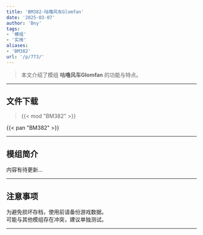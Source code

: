 ```yaml
---
title: 'BM382-咕噜风车Glomfan'
date: '2025-03-07'
author: 'Bny'
tags:
- '模组'
- '实用'
aliases:
- 'BM382'
url: '/p/773/'
---
```


> 本文介绍了模组 **咕噜风车Glomfan** 的功能与特点。

---

## 文件下载  

> {{< mod "BM382" >}}  

{{< pan "BM382" >}}  

---

## 模组简介

>  
内容有待更新...  

---

## 注意事项

>  
为避免损坏存档，使用前请备份游戏数据。  
可能与其他模组存在冲突，建议单独测试。  

---

